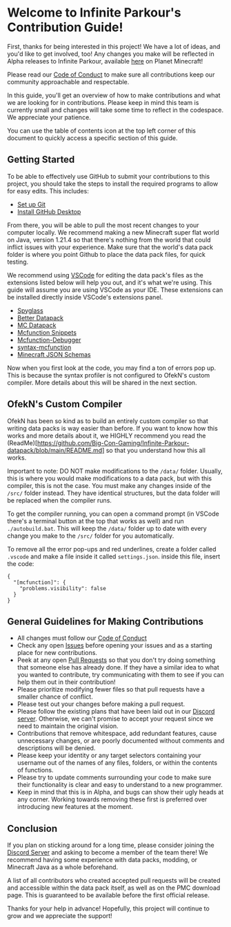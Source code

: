 # Welcome to Infinite Parkour's Contribution Guide!
First, thanks for being interested in this project! We have a lot of ideas, and you'd like to get involved, too! Any changes you make will be reflected in Alpha releases to Infinite Parkour, available [here](https://www.planetminecraft.com/project/infinite-parkour-version-2-0-alpha/) on Planet Minecraft!

Please read our [Code of Conduct](https://github.com/Big-Con-Gaming/Infinite-Parkour-datapack/blob/main/CODE_OF_CONDUCT.md) to make sure all contributions keep our community approachable and respectable.

In this guide, you'll get an overview of how to make contributions and what we are looking for in contributions. Please keep in mind this team is currently small and changes will take some time to reflect in the codespace. We appreciate your patience.

You can use the table of contents icon at the top left corner of this document to quickly access a specific section of this guide.

## Getting Started
To be able to effectively use GitHub to submit your contributions to this project, you should take the steps to install the required programs to allow for easy edits. This includes:

- [Set up Git](https://docs.github.com/en/get-started/getting-started-with-git/set-up-git)
- [Install GitHub Desktop](https://docs.github.com/en/desktop)

From there, you will be able to pull the most recent changes to your computer locally. We recommend making a new Minecraft super flat world on Java, version 1.21.4 so that there's nothing from the world that could inflict issues with your experience. Make sure that the world's data pack folder is where you point Github to place the data pack files, for quick testing.

We recommend using [VSCode](https://code.visualstudio.com/docs/setup/setup-overview) for editing the data pack's files as the extensions listed below will help you out, and it's what we're using. This guide will assume you are using VSCode as your IDE. These extensions can be installed directly inside VSCode's extensions panel.
-  [Spyglass](https://marketplace.visualstudio.com/items?itemName=SPGoding.datapack-language-server)
-  [Better Datapack](https://marketplace.visualstudio.com/items?itemName=ExAtom.better-datapack)
-  [MC Datapack](https://marketplace.visualstudio.com/items?itemName=HuJohner.mc-datapack)
-  [Mcfunction Snippets](https://marketplace.visualstudio.com/items?itemName=VidTDM.mcfunction-snippets)
-  [Mcfunction-Debugger](https://marketplace.visualstudio.com/items?itemName=vanilla-technologies.mcfunction-debugger)
-  [syntax-mcfunction](https://marketplace.visualstudio.com/items?itemName=MinecraftCommands.syntax-mcfunction)
-  [Minecraft JSON Schemas](https://marketplace.visualstudio.com/items?itemName=Levertion.mcjson)

Now when you first look at the code, you may find a ton of errors pop up. This is because the syntax profiler is not configured to OfekN's custom compiler. More details about this will be shared in the next section.

## OfekN's Custom Compiler
OfekN has been so kind as to build an entirely custom compiler so that writing data packs is way easier than before. If you want to know how this works and more details about it, we HIGHLY recommend you read the (ReadMe)[https://github.com/Big-Con-Gaming/Infinite-Parkour-datapack/blob/main/README.md] so that you understand how this all works.

Important to note: DO NOT make modifications to the ``/data/`` folder. Usually, this is where you would make modifications to a data pack, but with this compiler, this is not the case. You must make any changes inside of the ``/src/`` folder instead. They have identical structures, but the data folder will be replaced when the compiler runs.

To get the compiler running, you can open a command prompt (in VSCode there's a terminal button at the top that works as well) and run ``./autobuild.bat``. This will keep the ``/data/`` folder up to date with every change you make to the ``/src/`` folder for you automatically.

To remove all the error pop-ups and red underlines, create a folder called ``.vscode`` and make a file inside it called ``settings.json``. inside this file, insert the code:
```
{
  "[mcfunction]": {
    "problems.visibility": false
  }
}
```
## General Guidelines for Making Contributions
- All changes must follow our [Code of Conduct](https://github.com/Big-Con-Gaming/Infinite-Parkour-datapack/blob/main/CODE_OF_CONDUCT.md)
- Check any open [Issues](https://github.com/Big-Con-Gaming/Infinite-Parkour-datapack/issues) before opening your issues and as a starting place for new contributions.
- Peek at any open [Pull Requests](https://github.com/Big-Con-Gaming/Infinite-Parkour-datapack/pulls) so that you don't try doing something that someone else has already done. If they have a similar idea to what you wanted to contribute, try communicating with them to see if you can help them out in their contribution!
- Please prioritize modifying fewer files so that pull requests have a smaller chance of conflict.
- Please test out your changes before making a pull request.
- Please follow the existing plans that have been laid out in our [Discord server](https://discord.com/channels/1302079242929963018/1305018511093141504). Otherwise, we can't promise to accept your request since we need to maintain the original vision.
- Contributions that remove whitespace, add redundant features, cause unnecessary changes, or are poorly documented without comments and descriptions will be denied.
- Please keep your identity or any target selectors containing your username out of the names of any files, folders, or within the contents of functions.
- Please try to update comments surrounding your code to make sure their functionality is clear and easy to understand to a new programmer.
- Keep in mind that this is in Alpha, and bugs can show their ugly heads at any corner. Working towards removing these first is preferred over introducing new features at the moment.

## Conclusion
If you plan on sticking around for a long time, please consider joining the [Discord Server](https://discord.gg/dnNu2xHWsQ) and asking to become a member of the team there! We recommend having some experience with data packs, modding, or Minecraft Java as a whole beforehand.

A list of all contributors who created accepted pull requests will be created and accessible within the data pack itself, as well as on the PMC download page. This is guaranteed to be available before the first official release.

Thanks for your help in advance! Hopefully, this project will continue to grow and we appreciate the support!
